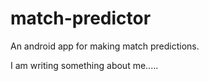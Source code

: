 # match-predictor
An android app for making match predictions.

I am writing something about me.....
